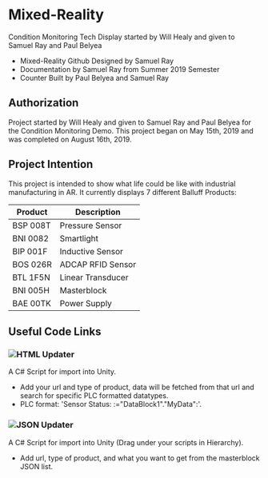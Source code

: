 # Mixed-Reality
Condition Monitoring Tech Display started by Will Healy and given to Samuel Ray and Paul Belyea
- Mixed-Reality Github Designed by Samuel Ray
- Documentation by Samuel Ray from Summer 2019 Semester
- Counter Built by Paul Belyea and Samuel Ray
## Authorization
Project started by Will Healy and given to Samuel Ray and Paul Belyea for the Condition Monitoring Demo. This project began on May 15th, 2019 and was completed on August 16th, 2019.
## Project Intention
This project is intended to show what life could be like with industrial manufacturing in AR. It currently displays 7 different Balluff Products:

Product | Description
-------- | ----------
BSP 008T | Pressure Sensor
BNI 0082 | Smartlight
BIP 001F | Inductive Sensor
BOS 026R | ADCAP RFID Sensor
BTL 1F5N | Linear Transducer
BNI 005H | Masterblock
BAE 00TK | Power Supply

## Useful Code Links
### ![HTML Updater](https://github.com/healyw/Mixed-Reality/blob/master/documentation-code/HtmlUpdater.cs)
A C# Script for import into Unity. 
- Add your url and type of product, data will be fetched from that url and search for specific PLC formatted datatypes. 
- PLC format: '<td>Sensor Status: :="DataBlock1"."MyData":</td>'.
### ![JSON Updater](https://github.com/healyw/Mixed-Reality/blob/master/documentation-code/JsonUpdater.cs)
A C# Script for import into Unity (Drag under your scripts in Hierarchy).
- Add url, type of product, and what you want to get from the masterblock JSON list.
